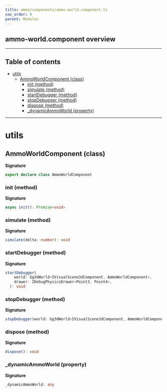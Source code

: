 ```yaml
---
title: ammo/components/ammo-world.component.ts
nav_order: 9
parent: Modules
---
```


## ammo-world.component overview

---

<h2 class="text-delta">Table of contents</h2>

- [utils](#utils)
  - [AmmoWorldComponent (class)](#ammoworldcomponent-class)
    - [init (method)](#init-method)
    - [simulate (method)](#simulate-method)
    - [startDebugger (method)](#startdebugger-method)
    - [stopDebugger (method)](#stopdebugger-method)
    - [dispose (method)](#dispose-method)
    - [\_dynamicAmmoWorld (property)](#_dynamicammoworld-property)

---

# utils

## AmmoWorldComponent (class)

**Signature**

```ts
export declare class AmmoWorldComponent
```

### init (method)

**Signature**

```ts
async init(): Promise<void>
```

### simulate (method)

**Signature**

```ts
simulate(delta: number): void
```

### startDebugger (method)

**Signature**

```ts
startDebugger(
    world: Gg3dWorld<IVisualScene3dComponent, AmmoWorldComponent>,
    drawer: IDebugPhysicsDrawer<Point3, Point4>,
  ): void
```

### stopDebugger (method)

**Signature**

```ts
stopDebugger(world: Gg3dWorld<IVisualScene3dComponent, AmmoWorldComponent>): void
```

### dispose (method)

**Signature**

```ts
dispose(): void
```

### \_dynamicAmmoWorld (property)

**Signature**

```ts
_dynamicAmmoWorld: any
```
